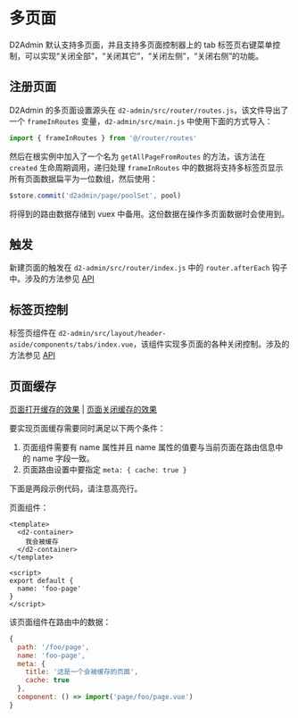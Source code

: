 # 多页面

D2Admin 默认支持多页面，并且支持多页面控制器上的 tab 标签页右键菜单控制，可以实现“关闭全部”，“关闭其它”，“关闭左侧”，“关闭右侧”的功能。

## 注册页面

D2Admin 的多页面设置源头在 `d2-admin/src/router/routes.js`，该文件导出了一个 `frameInRoutes` 变量，`d2-admin/src/main.js` 中使用下面的方式导入：

``` js
import { frameInRoutes } from '@/router/routes'
```

然后在根实例中加入了一个名为 `getAllPageFromRoutes` 的方法，该方法在 `created` 生命周期调用，递归处理 `frameInRoutes` 中的数据将支持多标签页显示所有页面数据扁平为一位数组，然后使用：

``` js
$store.commit('d2admin/page/poolSet', pool)
```
将得到的路由数据存储到 vuex 中备用。这份数据在操作多页面数据时会使用到。

## 触发

新建页面的触发在 `d2-admin/src/router/index.js` 中的 `router.afterEach` 钩子中。涉及的方法参见 [API](/zh/sys-vuex/page.md)

## 标签页控制

标签页组件在 `d2-admin/src/layout/header-aside/components/tabs/index.vue`，该组件实现多页面的各种关闭控制。涉及的方法参见 [API](/zh/sys-vuex/page.md)

## 页面缓存

[页面打开缓存的效果](https://fairyever.com/d2-admin/preview/#/demo/playground/page-cache/on) | [页面关闭缓存的效果](https://fairyever.com/d2-admin/preview/#/demo/playground/page-cache/off)

要实现页面缓存需要同时满足以下两个条件：

1. 页面组件需要有 name 属性并且 name 属性的值要与当前页面在路由信息中的 name 字段一致。
2. 页面路由设置中要指定 `meta: { cache: true }`

下面是两段示例代码，请注意高亮行。

页面组件：

``` vue {9}
<template>
  <d2-container>
    我会被缓存
  </d2-container>
</template>

<script>
export default {
  name: 'foo-page'
}
</script>
```

该页面组件在路由中的数据：

``` js {3,6}
{
  path: '/foo/page',
  name: 'foo-page',
  meta: {
    title: '这是一个会被缓存的页面',
    cache: true
  },
  component: () => import('page/foo/page.vue')
}
```